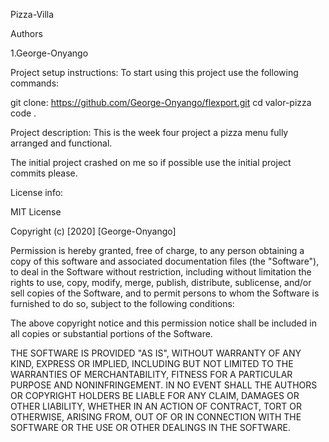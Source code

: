 

Pizza-Villa

Authors

1.George-Onyango

Project setup instructions: To start using this project use the following commands:

git clone: https://github.com/George-Onyango/flexport.git 
cd valor-pizza
code .

Project description: 
This is the week four project a pizza menu fully arranged and functional.

The initial project crashed on me so if possible use the initial project commits please.


License info:

MIT License

Copyright (c) [2020] [George-Onyango]

Permission is hereby granted, free of charge, to any person obtaining a copy of this software and associated documentation files (the "Software"), to deal in the Software without restriction, including without limitation the rights to use, copy, modify, merge, publish, distribute, sublicense, and/or sell copies of the Software, and to permit persons to whom the Software is furnished to do so, subject to the following conditions:

The above copyright notice and this permission notice shall be included in all copies or substantial portions of the Software.

THE SOFTWARE IS PROVIDED "AS IS", WITHOUT WARRANTY OF ANY KIND, EXPRESS OR IMPLIED, INCLUDING BUT NOT LIMITED TO THE WARRANTIES OF MERCHANTABILITY, FITNESS FOR A PARTICULAR PURPOSE AND NONINFRINGEMENT. IN NO EVENT SHALL THE AUTHORS OR COPYRIGHT HOLDERS BE LIABLE FOR ANY CLAIM, DAMAGES OR OTHER LIABILITY, WHETHER IN AN ACTION OF CONTRACT, TORT OR OTHERWISE, ARISING FROM, OUT OF OR IN CONNECTION WITH THE SOFTWARE OR THE USE OR OTHER DEALINGS IN THE SOFTWARE.
